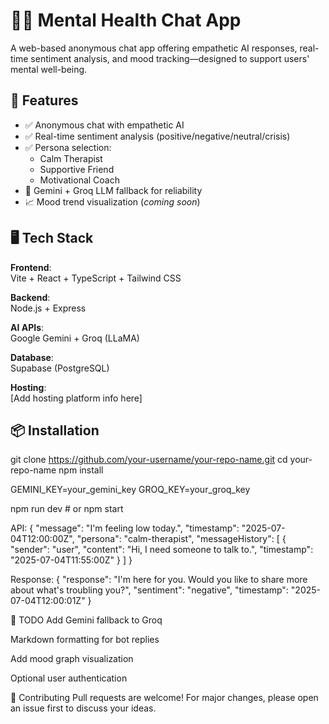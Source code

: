 # 🧠💬 Mental Health Chat App  

A web-based anonymous chat app offering empathetic AI responses, real-time sentiment analysis, and mood tracking—designed to support users' mental well-being.

## 🚀 Features  
- ✅ Anonymous chat with empathetic AI  
- ✅ Real-time sentiment analysis (positive/negative/neutral/crisis)  
- ✅ Persona selection:  
  - Calm Therapist  
  - Supportive Friend  
  - Motivational Coach  
- 🔄 Gemini + Groq LLM fallback for reliability  
- 📈 Mood trend visualization (*coming soon*)  

## 🖥️ Tech Stack  
**Frontend**:  
Vite + React + TypeScript + Tailwind CSS  

**Backend**:  
Node.js + Express  

**AI APIs**:  
Google Gemini + Groq (LLaMA)  

**Database**:  
Supabase (PostgreSQL)  

**Hosting**:  
[Add hosting platform info here]  

## 📦 Installation  

git clone https://github.com/your-username/your-repo-name.git
cd your-repo-name
npm install

GEMINI_KEY=your_gemini_key
GROQ_KEY=your_groq_key

npm run dev   # or npm start

API:
{
  "message": "I'm feeling low today.",
  "timestamp": "2025-07-04T12:00:00Z",
  "persona": "calm-therapist",
  "messageHistory": [
    {
      "sender": "user",
      "content": "Hi, I need someone to talk to.",
      "timestamp": "2025-07-04T11:55:00Z"
    }
  ]
}

Response:
{
  "response": "I'm here for you. Would you like to share more about what's troubling you?",
  "sentiment": "negative",
  "timestamp": "2025-07-04T12:00:01Z"
}

📌 TODO
Add Gemini fallback to Groq

Markdown formatting for bot replies

Add mood graph visualization

Optional user authentication

🤝 Contributing
Pull requests are welcome!
For major changes, please open an issue first to discuss your ideas.
